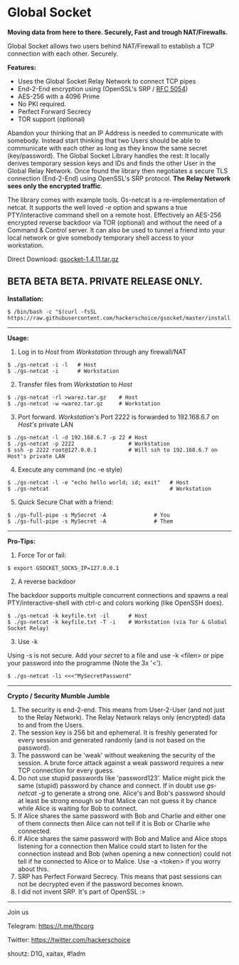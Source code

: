 # Global Socket
**Moving data from here to there. Securely, Fast and trough NAT/Firewalls.**

Global Socket allows two users behind NAT/Firewall to establish a TCP connection with each other. Securely.

**Features:**
- Uses the Global Socket Relay Network to connect TCP pipes
- End-2-End encryption using (OpenSSL's SRP / [RFC 5054](https://tools.ietf.org/html/rfc5054))
- AES-256 with a 4096 Prime
- No PKI required.
- Perfect Forward Secrecy
- TOR support (optional)

Abandon your thinking that an IP Address is needed to communicate with somebody. Instead start thinking that two Users should be able to communicate with each other as long as they know the same secret (key/password). The Global Socket Library handles the rest: It locally derives temporary session keys and IDs and finds the other User in the Global Relay Network. Once found the library then negotiates a secure TLS connection (End-2-End) using OpenSSL's SRP protocol. **The Relay Network sees only the encrypted traffic**.

The library comes with example tools. Gs-netcat is a re-implementation of netcat. It supports the well loved *-e* option and spwans a true PTY/interactive command shell on a remote host. Effectively an AES-256 encrypted reverse backdoor via TOR (optional) and without the need of a Command & Control server. It can also be used to tunnel a friend into your local network or give somebody temporary shell access to your workstation.

Direct Download: [gsocket-1.4.11.tar.gz](https://github.com/hackerschoice/gsocket/releases/download/v1.4.11/gsocket-1.4.11.tar.gz)

BETA BETA BETA. PRIVATE RELEASE ONLY.
---
**Installation:**
```
$ /bin/bash -c "$(curl -fsSL https://raw.githubusercontent.com/hackerschoice/gsocket/master/install.sh)"
```
---
**Usage:**

1. Log in to *Host* from *Workstation* through any firewall/NAT
```
$ ./gs-netcat -i -l   # Host
$ ./gs-netcat -i      # Workstation
```

2. Transfer files from *Workstation* to *Host*
```
$ ./gs-netcat -rl >warez.tar.gz    # Host
$ ./gs-netcat -w <warez.tar.gz     # Workstation
```

3. Port forward. *Workstation's* Port 2222 is forwarded to 192.168.6.7 on *Host's* private LAN
```
$ ./gs-netcat -l -d 192.168.6.7 -p 22 # Host
$ ./gs-netcat -p 2222                 # Workstation
$ ssh -p 2222 root@127.0.0.1          # Will ssh to 192.168.6.7 on Host's private LAN

```
4. Execute any command (nc -e style)
```
$ ./gs-netcat -l -e "echo hello world; id; exit"   # Host
$ ./gs-netcat                                      # Workstation
```

5. Quick Secure Chat with a friend:
```
$ ./gs-full-pipe -s MySecret -A               # You
$ ./gs-full-pipe -s MySecret -A               # Them
```
---
**Pro-Tips:**

1. Force Tor or fail:
```
$ export GSOCKET_SOCKS_IP=127.0.0.1
```

2. A reverse backdoor

The backdoor supports multiple concurrent connections and spawns a real PTY/interactive-shell with ctrl-c and colors working (like OpenSSH does).
```
$ ./gs-netcat -k keyfile.txt -il      # Host
$ ./gs-netcat -k keyfile.txt -T -i    # Workstation (via Tor & Global Socket Relay)
```

3. Use -k

Using -s is not secure. Add your *secret* to a file and use -k &lt;filen&gt; or pipe your password into the programme (Note the 3x '<').
```
$ ./gs-netcat -li <<<"MySecretPassword"
```
---
**Crypto / Security Mumble Jumble**
1. The security is end-2-end. This means from User-2-User (and not just to the Relay Network). The Relay Network relays only (encrypted) data to and from the Users. 
2. The session key is 256 bit and ephemeral. It is freshly generated for every session and generated randomly (and is not based on the password).
3. The password can be 'weak' without weakening the security of the session. A brute force attack against a weak password requires a new TCP connection for every guess.
4. Do not use stupid passwords like 'password123'. Malice might pick the same (stupid) password by chance and connect. If in doubt use *gs-netcat -g* to generate a strong one. Alice's and Bob's password should at least be strong enough so that Malice can not guess it by chance while Alice is waiting for Bob to connect.
5. If Alice shares the same password with Bob and Charlie and either one of them connects then Alice can not tell if it is Bob or Charlie who connected.
6. If Alice shares the same password with Bob and Malice and Alice stops listening for a connection then Malice could start to listen for the connection instead and Bob (when opening a new connection) could not tell if he connected to Alice or to Malice. Use -a &lt;token&gt; if you worry about this.
7. SRP has Perfect Forward Secrecy. This means that past sessions can not be decrypted even if the password becomes known.
8. I did not invent SRP. It's part of OpenSSL :>
---

Join us 

Telegram: https://t.me/thcorg 

Twitter: https://twitter.com/hackerschoice

shoutz: D1G, xaitax, #!adm

